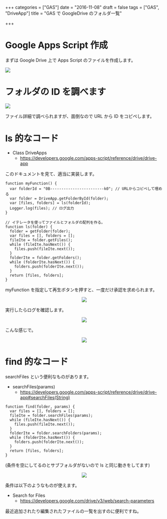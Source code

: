 +++
categories = ["GAS"]
date = "2016-11-08"
draft = false
tags = ["GAS", "DriveApp"]
title = "GAS で GoogleDrive のフォルダ一覧"

+++

# Google Apps Script 作成

まずは Google Drive 上で Apps Script のファイルを作成します。

<img src="../menu-appsscript.png" />

# フォルダの ID を調べます

<img src="../drive-url.png" />

ファイル詳細で調べられますが、面倒なので URL から ID をコピペします。

# ls 的なコード

- Class DriveApps
  - https://developers.google.com/apps-script/reference/drive/drive-app

このドキュメントを見て、適当に実装します。

```
function myFunction() {
  var folderId = "0B------------------------k0"; // URLからコピペして埋める
  var folder = DriveApp.getFolderById(folder);
  var [files, folders] = ls(folderId);
  Logger.log(files); // ログ出力
}

// イテレータを使ってファイルとフォルダの配列を作る。
function ls(folder) {
  folder = getFolder(folder);
  var files = [], folders = [];
  fileIte = folder.getFiles();
  while (fileIte.hasNext()) {
    files.push(fileIte.next());
  }
  folderIte = folder.getFolders();
  while (folderIte.hasNext()) {
    folders.push(folderIte.next());
  }
  return [files, folders];
}
```

myFunction を指定して再生ボタンを押すと、一度だけ承認を求められます。

<center> <img src="../approval.png" /> </center>

実行したらログを確認します。

<center> <img src="../menu-log.png" /> </center>

こんな感じで。

<center> <img src="../log-dialog.png" /> </center>

# find 的なコード

searchFiles という便利なものがあります。

- searchFiles(params)
  - https://developers.google.com/apps-script/reference/drive/drive-app#searchFiles(String)


```
function find(folder, params) {
  var files = [], folders = [];
  fileIte = folder.searchFiles(params);
  while (fileIte.hasNext()) {
    files.push(fileIte.next());
  }
  folderIte = folder.searchFolders(params);
  while (folderIte.hasNext()) {
    folders.push(folderIte.next());
  }
  return [files, folders];
}
```
(条件を空にしてるのとサブフォルダがないので ls と同じ動きをしてます)

<center> <img src="../log-dialog-2.png" /> </center>

条件は以下のようなものが使えます。

- Search for Files
  - https://developers.google.com/drive/v3/web/search-parameters

最近追加されたり編集されたファイルの一覧を出すのに便利ですね。
